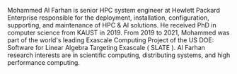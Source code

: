 Mohammed Al Farhan is senior HPC system engineer at Hewlett Packard Enterprise
responsible for the deployment, installation, configuration, supporting, and
maintenance of HPC & AI solutions. He received PhD in computer science from
KAUST in 2019. From 2019 to 2021, Mohammed was part of the world's leading
Exascale Computing Project of the US DOE: Software for Linear Algebra Targeting
Exascale ( SLATE ). Al Farhan research interests are in scientific computing,
distributing systems, and high performance computing.
